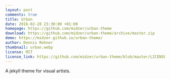 ```yaml
---
layout: post
comments: true
title: Urban
date: 2016-02-28 23:30:00 +01:00
homepage: https://github.com/midzer/urban-theme
download: https://github.com/midzer/urban-theme/archive/master.zip
demo: https://midzer.github.io/urban-theme/
author: Dennis Rohner
thumbnail: urban.webp
license: MIT
license_link: https://github.com/midzer/urban-theme/blob/master/LICENSE
---
```


A jekyll theme for visual artists.
